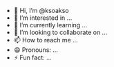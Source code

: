 - 👋 Hi, I’m @ksoakso
- 👀 I’m interested in ...
- 🌱 I’m currently learning ...
- 💞️ I’m looking to collaborate on ...
- 📫 How to reach me ...
- 😄 Pronouns: ...
- ⚡ Fun fact: ...

<!---
ksoakso/ksoakso is a ✨ special ✨ repository because its `README.md` (this file) appears on your GitHub profile.
You can click the Preview link to take a look at your changes.
--->
